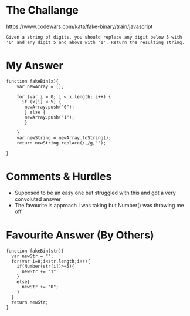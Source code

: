 # The Challange

https://www.codewars.com/kata/fake-binary/train/javascript

```
Given a string of digits, you should replace any digit below 5 with '0' and any digit 5 and above with '1'. Return the resulting string.
```

# My Answer

```
function fakeBin(x){
    var newArray = [];
    
    for (var i = 0; i < x.length; i++) {
      if (x[i] < 5) {
       newArray.push("0");
       } else {
       newArray.push("1");
       }
       
    }
    var newString = newArray.toString();
    return newString.replace(/,/g,'');
    
}
```

# Comments & Hurdles

* Supposed to be an easy one but struggled with this and got a very convoluted answer
* The favourite is approach I was taking but Number() was throwing me off

# Favourite Answer (By Others)
```
function fakeBin(str){
  var newStr = "";
  for(var i=0;i<str.length;i++){
    if(Number(str[i])>=5){
      newStr += "1"
    }
    else{
      newStr += "0";
    }
  }
  return newStr;
}
```